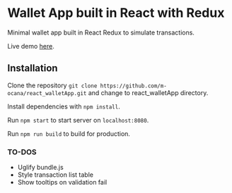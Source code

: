 # Wallet App built in React with Redux
Minimal wallet app built in React Redux to simulate transactions.

Live demo [here](https://m-ocana.github.io/react_walletApp/).


## Installation

Clone the repository `git clone https://github.com/m-ocana/react_walletApp.git` and change to react_walletApp directory.

Install dependencies with `npm install`.

Run `npm start` to start server on `localhost:8080`.

Run `npm run build` to build for production.


### TO-DOS
* Uglify bundle.js
* Style transaction list table
* Show tooltips on validation fail
